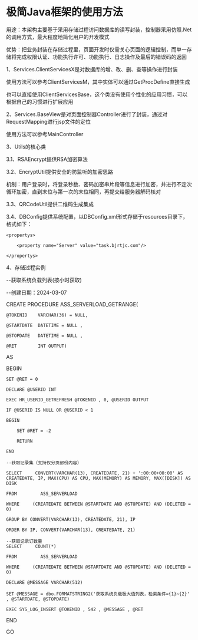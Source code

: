 # 极简Java框架的使用方法

用途：本架构主要基于采用存储过程访问数据库的读写封装，控制器采用仿照.Net的调用方式，最大程度地简化用户的开发模式

优势：把业务封装在存储过程里，页面开发时仅需关心页面的逻辑控制，而单一存储将完成权限认证、功能执行许可、功能执行、日志操作及最后的错误码的返回

1、Services.ClientServicesX是对数据库的增、改、删、查等操作进行封装

   使用方法可以参考ClientServicesM，其中实体可以通过GetProcDefine直接生成

   也可以直接使用ClientServicesBase，这个类没有使用个性化的应用习惯，可以根据自己的习惯进行扩展应用

2、Services.BaseView是对页面控制器Controller进行了封装，通过对RequestMapping进行jsp文件的定位

   使用方法可以参考MainController

3、Utils的核心类

3.1、RSAEncrypt提供RSA加密算法

3.2、EncryptUtil提供安全的防监听的加密思路

   机制：用户登录时，将登录秒数、密码加密串片段等信息进行加密，并进行不定次循环加密，直到末位与第一次的末位相同，再提交给服务器解码核对
   
3.3、QRCodeUtil提供二维码生成集成

3.4、DBConfig提供系统配置，以DBConfig.xml形式存储于resources目录下，格式如下：

<application>
  
    <propertys>
    
        <property name="Server" value="task.bjrtjc.com"/>
        
    </propertys>
    
</application>

4、存储过程实例

 --获取系统负载列表(按小时获取)
 
 --创建日期：2024-03-07
 
 CREATE PROCEDURE ASS_SERVERLOAD_GETRANGE(
 
	@TOKENID	VARCHAR(36) = NULL,
 
	@STARTDATE	DATETIME = NULL ,
 
	@STOPDATE	DATETIME = NULL ,
 
	@RET		INT OUTPUT)
 
AS

BEGIN

	SET @RET = 0
 
	DECLARE @USERID INT
 
	EXEC HR_USERID_GETREFRESH @TOKENID , 0, @USERID OUTPUT
 
	IF @USERID IS NULL OR @USERID < 1
 
	BEGIN
 
		SET @RET = -2
  
		RETURN
  
	END

    --获取记录集（支持仅分页部份内容）
    
	SELECT     CONVERT(VARCHAR(13), CREATEDATE, 21) + ':00:00+00:00' AS CREATEDATE, IP, MAX(CPU) AS CPU, MAX(MEMORY) AS MEMORY, MAX([DISK]) AS DISK
 
	FROM         ASS_SERVERLOAD
 
	WHERE     (CREATEDATE BETWEEN @STARTDATE AND @STOPDATE) AND (DELETED = 0)
 
	GROUP BY CONVERT(VARCHAR(13), CREATEDATE, 21), IP
 
	ORDER BY IP, CONVERT(VARCHAR(13), CREATEDATE, 21)

    --获取记录订数量
	SELECT     COUNT(*)
 
	FROM         ASS_SERVERLOAD
 
	WHERE     (CREATEDATE BETWEEN @STARTDATE AND @STOPDATE) AND (DELETED = 0)

	DECLARE @MESSAGE VARCHAR(512)
 
	SET @MESSAGE = dbo.FORMATSTRING2('获取系统负载极大值列表，检索条件={1}~{2}' , @STARTDATE, @STOPDATE)
 
	EXEC SYS_LOG_INSERT @TOKENID , 542 , @MESSAGE , @RET
 
END

GO
